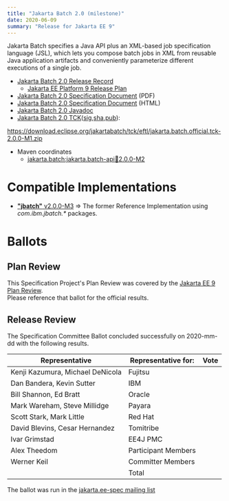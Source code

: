 ```yaml
---
title: "Jakarta Batch 2.0 (milestone)"
date: 2020-06-09
summary: "Release for Jakarta EE 9"
---
```

Jakarta Batch specifies a Java API plus an XML-based job specification language (JSL), which lets you compose batch jobs in XML from reusable Java application artifacts and conveniently parameterize different executions of a single job.

* [Jakarta Batch 2.0 Release Record](https://projects.eclipse.org/projects/ee4j.batch/releases/2.0)
  * [Jakarta EE Platform 9 Release Plan](https://eclipse-ee4j.github.io/jakartaee-platform/jakartaee9/JakartaEE9ReleasePlan)
* [Jakarta Batch 2.0 Specification Document](./batch-spec-2.0.pdf) (PDF)
* [Jakarta Batch 2.0 Specification Document](./batch-spec-2.0.html) (HTML)
* [Jakarta Batch 2.0 Javadoc](./apidocs)
* [Jakarta Batch 2.0 TCK]()([sig](),[sha](),[pub]()):

https://download.eclipse.org/jakartabatch/tck/eftl/jakarta.batch.official.tck-2.0.0-M1.zip
* Maven coordinates
  * [jakarta.batch:jakarta.batch-api:jar:2.0.0-M2](https://search.maven.org/artifact/jakarta.batch/jakarta.batch-api/2.0.0-M2/jar)


# Compatible Implementations

* [**"jbatch"** v2.0.0-M3](https://github.com/WASdev/standards.jsr352.jbatch/releases/tag/2.0.0-M3) =>  The former Reference Implementation using _com.ibm.jbatch.*_ packages.

# Ballots

## Plan Review

[//]: # (For Jakarta EE 9, the Platform Plan Review covered 95% of the Specification Projects.  For those Projects, just use the following statement in this Plan Review section:)

This Specification Project's Plan Review was covered by the [Jakarta EE 9 Plan Review](https://jakarta.ee/specifications/platform/9/).  
Please reference that ballot for the official results.

[//]: # (If your Project was required to do a standalone Plan Review...  You'll need to perform an official Plan Review ballot and record the results here.)

## Release Review

The Specification Committee Ballot concluded successfully on 2020-mm-dd with the following results.

| Representative                                 | Representative for: | Vote |
|------------------------------------------------|---------------------|------|
| Kenji Kazumura, Michael DeNicola               | Fujitsu             |      |
| Dan Bandera, Kevin Sutter                      | IBM                 |      |
| Bill Shannon, Ed Bratt                         | Oracle              |      |
| Mark Wareham, Steve Millidge                   | Payara              |      |
| Scott Stark, Mark Little                       | Red Hat             |      |
| David Blevins, Cesar Hernandez                 | Tomitribe           |      |
| Ivar Grimstad                                  | EE4J PMC            |      |
| Alex Theedom                                   | Participant Members |      |
| Werner Keil                                    | Committer Members   |      |
|                                                | Total               |      |

The ballot was run in the [jakarta.ee-spec mailing list]()
